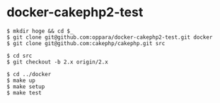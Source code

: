 # docker-cakephp2-test

    $ mkdir hoge && cd $_
    $ git clone git@github.com:oppara/docker-cakephp2-test.git docker
    $ git clone git@github.com:cakephp/cakephp.git src

    $ cd src
    $ git checkout -b 2.x origin/2.x

    $ cd ../docker
    $ make up
    $ make setup
    $ make test
